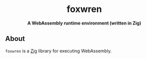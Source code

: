 <h1 align="center">foxwren</h1>

<div align="center">
  <strong>A WebAssembly runtime environment (written in Zig)</strong>
</div>

## About

`foxwren` is a [Zig](https://ziglang.org) library for executing WebAssembly.
